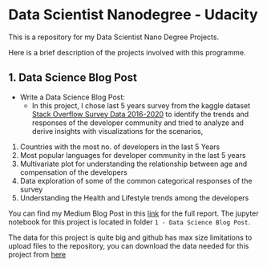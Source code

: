 # Data Scientist Nanodegree - Udacity

This is a repository for my Data Scientist Nano Degree Projects.

Here is a brief description of the projects involved with this programme.

## 1. Data Science Blog Post

 - Write a Data Science Blog Post:
   - In this project, I chose last 5 years survey from the kaggle dataset [Stack Overflow Survey Data 2016-2020](https://insights.stackoverflow.com/survey) to identify the trends and responses of the developer community and tried to analyze and derive insights with visualizations for the scenarios,
1. Countries with the most no. of developers in the last 5 Years
2. Most popular languages for developer community in the last 5 years
3. Multivariate plot for understanding the relationship between age and compensation of the developers
4. Data exploration of some of the common categorical responses of the survey
5. Understanding the Health and Lifestyle trends among the developers

You can find my Medium Blog Post in this [link](https://annishprashanth.medium.com/what-does-the-developer-community-has-to-say-to-the-world-b02b90712b7b) for the full report. The jupyter notebook for this project is located in folder `1 - Data Science Blog Post`.

The data for this project is quite big and github has max size limitations to upload files to the repository, you can download the data needed for this project from [here](https://drive.google.com/drive/folders/1tEx4t_WOJUAhxJ6zISwR3-Et9HMXJxud?usp=sharing)

